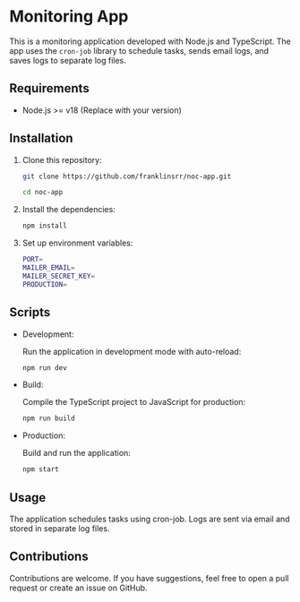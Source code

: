 # Monitoring App

This is a monitoring application developed with Node.js and TypeScript. The app uses the `cron-job` library to schedule tasks, sends email logs, and saves logs to separate log files.

## Requirements

-   Node.js >= v18 (Replace with your version)

## Installation

1. Clone this repository:

    ```bash
    git clone https://github.com/franklinsrr/noc-app.git

    cd noc-app
    ```

2. Install the dependencies:
    ```bash
    npm install
    ```
3. Set up environment variables:

    ```bash
    PORT=
    MAILER_EMAIL=
    MAILER_SECRET_KEY=
    PRODUCTION=
    ```

## Scripts

-   Development:

    Run the application in development mode with auto-reload:

    ```bash
    npm run dev
    ```

-   Build:

    Compile the TypeScript project to JavaScript for production:

    ```bash
    npm run build
    ```

-   Production:

    Build and run the application:

    ```bash
    npm start
    ```

## Usage

The application schedules tasks using cron-job. Logs are sent via email and stored in separate log files.

## Contributions

Contributions are welcome. If you have suggestions, feel free to open a pull request or create an issue on GitHub.
